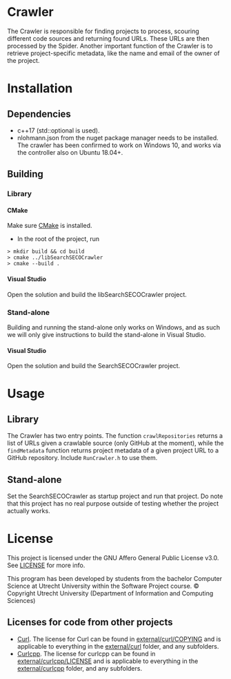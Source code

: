 # Crawler

The Crawler is responsible for finding projects to process, scouring different code sources and returning found URLs. 
These URLs are then processed by the Spider. Another important function of the Crawler is to retrieve project-specific metadata, like the name and email of the owner of the project.

# Installation

## Dependencies
* c++17 (std::optional is used).
* nlohmann.json from the nuget package manager needs to be installed.
The crawler has been confirmed to work on Windows 10, and works via the controller also on Ubuntu 18.04+.

## Building

### Library

#### CMake
Make sure [CMake](https://cmake.org/download) is installed.
- In the root of the project, run
```
> mkdir build && cd build
> cmake ../libSearchSECOCrawler
> cmake --build .
```

#### Visual Studio
Open the solution and build the libSearchSECOCrawler project.

### Stand-alone
Building and running the stand-alone only works on Windows, and as such we will only give instructions to build the stand-alone in Visual Studio.

#### Visual Studio

Open the solution and build the SearchSECOCrawler project.

# Usage

## Library

The Crawler has two entry points. The function `crawlRepositories` returns a list of URLs given a crawlable source (only GitHub at the moment), 
while the `findMetadata` function returns project metadata of a given project URL to a GitHub repository. Include `RunCrawler.h` to use them.

## Stand-alone
Set the SearchSECOCrawler as startup project and run that project. Do note that this project has no real purpose outside of testing whether the project actually works.

# License

This project is licensed under the GNU Affero General Public License v3.0. See [LICENSE](LICENSE) for more info.

This program has been developed by students from the bachelor Computer Science at Utrecht University within the Software Project course.
© Copyright Utrecht University (Department of Information and Computing Sciences)

## Licenses for code from other projects
* [Curl](https://curl.se/). The license for Curl can be found in [external/curl/COPYING](external/curl/COPYING) and is applicable to everything in the [external/curl](external/curl) folder, and any subfolders.
* [Curlcpp](https://github.com/JosephP91/curlcpp). The license for curlcpp can be found in [external/curlcpp/LICENSE](external/curlcpp/LICENSE) and is applicable to everything in the [external/curlcpp](external/curlcpp) folder, and any subfolders.
